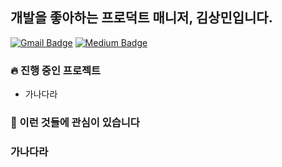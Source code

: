 ## 개발을 좋아하는 프로덕트 매니저, 김상민입니다.

[![Gmail Badge](https://img.shields.io/badge/-Gmail-d14836?style=for-the-badge&logo=Gmail&logoColor=white&link=mailto:plantstoen@gmail.com)](mailto:plantstoen@gmail.com)
[![Medium Badge](https://img.shields.io/badge/style=for-the-badge&logo=Medium&logoColor=black&link=medium.com/@plantstoen)](medium.com/@plantstoen)

### 🔥 진행 중인 프로젝트
- 가나다라


### 🌱 이런 것들에 관심이 있습니다

### 가나다라
